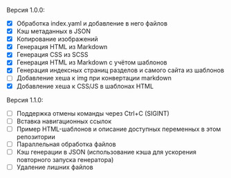 
Версия 1.0.0:

- [x] Обработка index.yaml и добавление в него файлов
- [x] Кэш метаданных в JSON
- [x] Копирование изображений
- [x] Генерация HTML из Markdown
- [x] Генерация CSS из SCSS
- [x] Генерация HTML из Markdown с учётом шаблонов
- [x] Генерация индексных страниц разделов и самого сайта из шаблонов
- [ ] Добавление хеша к img при конвертации markdown
- [x] Добавление хеша к CSS/JS в шаблонах HTML

Версия 1.1.0:

- [ ] Поддержка отмены команды через Ctrl+C (SIGINT)
- [ ] Вставка навигационных ссылок
- [ ] Пример HTML-шаблонов и описание доступных переменных в этом репозитории
- [ ] Параллельная обработка файлов
- [ ] Кэш генерации в JSON (использование кэша для ускорения повторного запуска генератора)
- [ ] Удаление лишних файлов
